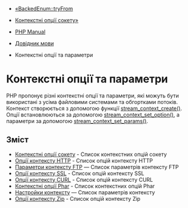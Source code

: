 - [«BackedEnum::tryFrom](backedenum.tryfrom.md)
- [Контекстні опції сокету»](context.socket.md)

- [PHP Manual](index.md)
- [Довідник мови](langref.md)
- Контекстні опції та параметри

# Контекстні опції та параметри

PHP пропонує різні контекстні опції та параметри, які можуть
бути використані з усіма файловими системами та обгортками потоків.
Контекст створюється з допомогою функції
[stream_context_create()](function.stream-context-create.md). Опції
встановлюються за допомогою
[stream_context_set_option()](function.stream-context-set-option.md),
а параметри за допомогою
[stream_context_set_params()](function.stream-context-set-params.md).

## Зміст

- [Контекстні опції сокету](context.socket.md) - Список контекстних
опцій сокету
- [Опції контексту HTTP](context.http.md) - Список опцій контексту
HTTP
- [Параметри контексту FTP](context.ftp.md) — Список параметрів
контексту FTP
- [Опції контексту SSL](context.ssl.md) - Список опцій контексту SSL
- [Опції контексту CURL](context.curl.md) - Список опцій контексту
CURL
- [Контекстні опції Phar](context.phar.md) - Список контекстних
опцій Phar
- [Настройки контексту](context.params.md) — Список параметрів
контексту
- [Опції контексту Zip](context.zip.md) - Список опцій контексту Zip
